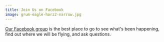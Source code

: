 ```yaml
---
title: Join Us on Facebook
image: grum-eagle-horz2-narrow.jpg
---
```

[Our Facebook group](https://www.facebook.com/groups/acthpa) is the best place to go to see what's been happening,  find out where we will be flying, and ask questions.
